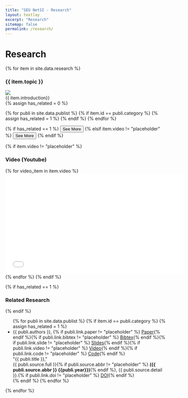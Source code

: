 ```yaml
---
title: "SEU NetSI - Research"
layout: textlay
excerpt: "Research"
sitemap: false
permalink: /research/
---
```


<div class="page-container">

# Research
<div class="research-list">
{% for item in site.data.research %}
<div class="panel panel-{{ item.color }}">
 <div class="panel-heading">
  <h3 class="panel-title">{{ item.topic }}</h3>
 </div>
 
 <div class="panel-body">
  <div class="row clearfix">
   <div class="col-sm-6 ">
   <img src="{{ site.url }}{{ site.baseurl }}/images/researchpic/{{ item.image }}" class="img-thumbnail" />
   </div>

   <div class="col-sm-6 clearfix research-card-intro">
   {{ item.introduction}}
   <div>
   {% assign has_related = 0 %}

   {% for publi in site.data.publist %}
   {% if item.id == publi.category %}
   {% assign has_related = 1 %}
   {% endif %}
   {% endfor %}

   {% if has_related == 1 %}
   <button class="btn btn-primary" type="button" data-toggle="collapse" data-target="#{{ item.id }}" aria-expanded="false" aria-controls="collapseExample">
   See More
   </button>
   {% elsif item.video != "placeholder" %}
   <button class="btn btn-primary" type="button" data-toggle="collapse" data-target="#{{ item.id }}" aria-expanded="false" aria-controls="collapseExample">
   See More
   </button>
   {% endif %}
   </div>
   </div>
  </div>

 <div class="collapse" id="{{ item.id }}">
 {% if item.video != "placeholder" %}
 <h3>Video (Youtube)</h3>
 {% for video_item in item.video %}
 <iframe width="560" height="315" src="{{ video_item }}" title="YouTube video player" frameborder="0" allow="accelerometer; autoplay; clipboard-write; encrypted-media; gyroscope; picture-in-picture" allowfullscreen></iframe>
 {% endfor %}
 {% endif %}

 {% if has_related == 1 %}
 <h3>Related Research</h3>
 {% endif %}
 <ul class="list-group">
 {% for publi in site.data.publist %}
 {% if item.id == publi.category %}
 {% assign has_related = 1 %}
 <li class="list-group-item">{{ publi.authors }}, {% if publi.link.paper != "placeholder" %} <a href="{{ publi.link.paper}}" target="_blank"><span class="label label-success pull-right pub-label">Paper</span></a>{% endif %}{% if publi.link.bibtex != "placeholder" %} <a href="{{ publi.link.bibtex}}" target="_blank"><span class="label label-default pull-right pub-label">Bibtex</span></a>{% endif %}{% if publi.link.slide != "placeholder" %} <a href="{{ publi.link.slide}}" target="_blank"><span class="label label-warning pull-right pub-label">Slides</span></a>{% endif %}{% if publi.link.video != "placeholder" %} <a href="{{ publi.link.video}}" target="_blank"><span class="label label-danger pull-right pub-label">Video</span></a>{% endif %}{% if publi.link.code != "placeholder" %} <a href="{{ publi.link.code}}" target="_blank"><span class="label label-primary pull-right pub-label">Code</span></a>{% endif %}<br />
  "{{ publi.title }}," <br />
  {{ publi.source.full }}{% if publi.source.abbr != "placeholder" %}&nbsp;<b>({{ publi.source.abbr }} {{publi.year}})</b>{% endif %}, {{ publi.source.detail }}.{% if publi.link.doi != "placeholder" %} <a href="{{ publi.link.doi}}" target="_blank"><span class="label label-info pull-right pub-label">DOI</span></a>{% endif %}</li>
 {% endif %}
 {% endfor %}
 </ul>
 </div>
</div>

</div>
{% endfor %}
</div>

</div>